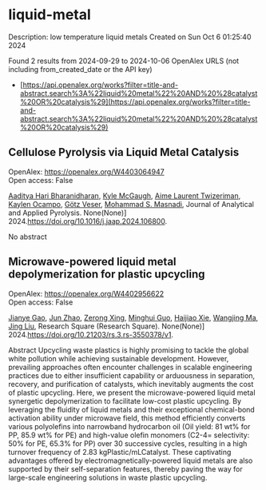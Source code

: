 # liquid-metal
Description: low temperature liquid metals
Created on Sun Oct  6 01:25:40 2024

Found 2 results from 2024-09-29 to 2024-10-06
OpenAlex URLS (not including from_created_date or the API key)
- [https://api.openalex.org/works?filter=title-and-abstract.search%3A%22liquid%20metal%22%20AND%20%28catalyst%20OR%20catalysis%29](https://api.openalex.org/works?filter=title-and-abstract.search%3A%22liquid%20metal%22%20AND%20%28catalyst%20OR%20catalysis%29)

## Cellulose Pyrolysis via Liquid Metal Catalysis   

OpenAlex: https://openalex.org/W4403064947    
Open access: False
    
[Aaditya Hari Bharanidharan](https://openalex.org/A5107698611), [Kyle McGaugh](https://openalex.org/A5107698612), [Aime Laurent Twizeriman](https://openalex.org/A5107698613), [Kaylen Ocampo](https://openalex.org/A5107698614), [Götz Veser](https://openalex.org/A5027700633), [Mohammad S. Masnadi](https://openalex.org/A5013059036), Journal of Analytical and Applied Pyrolysis. None(None)] 2024.https://doi.org/10.1016/j.jaap.2024.106800.
    
No abstract    

    

## Microwave-powered liquid metal depolymerization for plastic upcycling   

OpenAlex: https://openalex.org/W4402956622    
Open access: False
    
[Jianye Gao](https://openalex.org/A5083945376), [Jun Zhao](https://openalex.org/A5031591139), [Zerong Xing](https://openalex.org/A5086869260), [Minghui Guo](https://openalex.org/A5076508346), [Haijiao Xie](https://openalex.org/A5085237771), [Wangjing Ma](https://openalex.org/A5101764262), [Jing Liu](https://openalex.org/A5100725601), Research Square (Research Square). None(None)] 2024.https://doi.org/10.21203/rs.3.rs-3550378/v1.
    
Abstract Upcycling waste plastics is highly promising to tackle the global white pollution while achieving sustainable development. However, prevailing approaches often encounter challenges in scalable engineering practices due to either insufficient capability or arduousness in separation, recovery, and purification of catalysts, which inevitably augments the cost of plastic upcycling. Here, we present the microwave-powered liquid metal synergetic depolymerization to facilitate low-cost plastic upcycling. By leveraging the fluidity of liquid metals and their exceptional chemical-bond activation ability under microwave field, this method efficiently converts various polyolefins into narrowband hydrocarbon oil (Oil yield: 81 wt% for PP, 85.9 wt% for PE) and high-value olefin monomers (C2-4= selectivity: 50% for PE, 65.3% for PP) over 30 successive cycles, resulting in a high turnover frequency of 2.83 kgPlastic/mLCatalyst. These captivating advantages offered by electromagnetically-powered liquid metals are also supported by their self-separation features, thereby paving the way for large-scale engineering solutions in waste plastic upcycling.    

    
